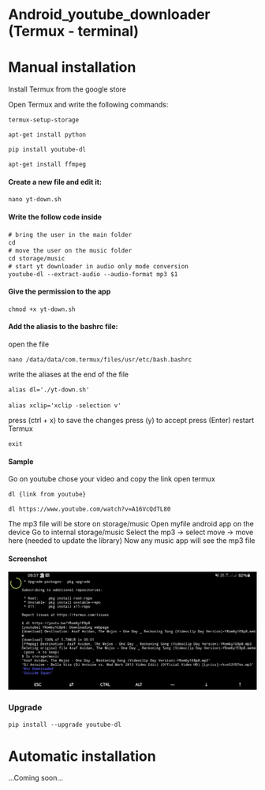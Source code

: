 # Android_youtube_downloader (Termux - terminal)

# Manual installation
Install Termux from the google store

Open Termux and write the following commands:
```
termux-setup-storage
```
```
apt-get install python
```
```
pip install youtube-dl
```
```
apt-get install ffmpeg
```
#### Create a new file and edit it: 
```
nano yt-down.sh
```
#### Write the follow code inside
```
# bring the user in the main folder
cd
# move the user on the music folder
cd storage/music
# start yt downloader in audio only mode conversion
youtube-dl --extract-audio --audio-format mp3 $1
```
#### Give the permission to the app 
```
chmod +x yt-down.sh
```

#### Add the aliasis to the bashrc file:
open the file
```
nano /data/data/com.termux/files/usr/etc/bash.bashrc
```
write the aliases at the end of the file
```
alias dl='./yt-down.sh'

alias xclip='xclip -selection v'

```
press (ctrl + x) to save the changes
press (y) to accept
press (Enter)
restart Termux
``` 
exit
```
#### Sample

Go on youtube chose your video and copy the link
open termux
```
dl {link from youtube}
```
```
dl https://www.youtube.com/watch?v=A16VcQdTL80
```
The mp3 file will be store on storage/music
Open myfile android app on the device
Go to internal storage/music
Select the mp3 -> select move -> move here (needed to update the library)
Now any music app will see the mp3 file

#### Screenshot
<p align="center">
  <img src="https://github.com/Kaosxx88/Android_youtube_downloader/blob/main/Screenshots/downloading_process.jpg?raw=true">
</p>

### Upgrade
```
pip install --upgrade youtube-dl
```

# Automatic  installation

...Coming soon...
